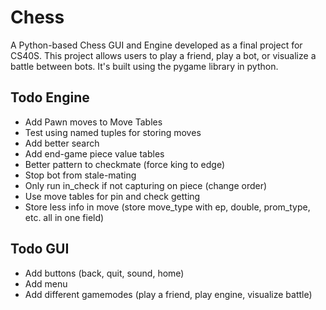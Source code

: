 # Chess
A Python-based Chess GUI and Engine developed as a final project for CS40S. This project allows users to play a friend, play a bot, or visualize a battle between bots. It's built using the pygame library in python.

## Todo Engine
- Add Pawn moves to Move Tables
- Test using named tuples for storing moves
- Add better search
- Add end-game piece value tables
- Better pattern to checkmate (force king to edge)
- Stop bot from stale-mating
- Only run in_check if not capturing on piece (change order)
- Use move tables for pin and check getting
- Store less info in move (store move_type with ep, double, prom_type, etc. all in one field)

## Todo GUI
- Add buttons (back, quit, sound, home)
- Add menu
- Add different gamemodes (play a friend, play engine, visualize battle)
